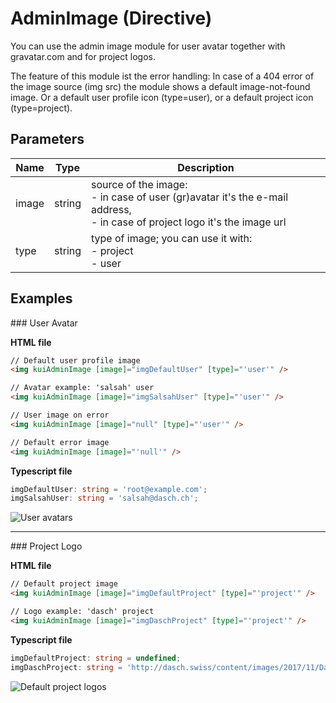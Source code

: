 # AdminImage (Directive)

You can use the admin image module for user avatar together with gravatar.com and for project logos.

The feature of this module ist the error handling: In case of a 404 error of the image source (img src) the module shows a default image-not-found image. Or a default user profile icon (type=user), or a default project icon (type=project).

## Parameters

Name | Type | Description
--- | --- | ---
image | string | source of the image:<br> - in case of user (gr)avatar it's the e-mail address, <br> - in case of project logo it's the image url
type | string | type of image; you can use it with:<br> - project <br> - user

## Examples

### User Avatar

**HTML file**
```html
// Default user profile image
<img kuiAdminImage [image]="imgDefaultUser" [type]="'user'" />

// Avatar example: 'salsah' user
<img kuiAdminImage [image]="imgSalsahUser" [type]="'user'" />

// User image on error
<img kuiAdminImage [image]="null" [type]="'user'" />

// Default error image
<img kuiAdminImage [image]="'null'" />
```

**Typescript file**
```ts
imgDefaultUser: string = 'root@example.com';
imgSalsahUser: string = 'salsah@dasch.ch';
```

![User avatars](../../../../assets/images/dsp-ui/admin-image1.png)

<hr>

### Project Logo

**HTML file**
```html
// Default project image
<img kuiAdminImage [image]="imgDefaultProject" [type]="'project'" />

// Logo example: 'dasch' project
<img kuiAdminImage [image]="imgDaschProject" [type]="'project'" />
```

**Typescript file**
```ts
imgDefaultProject: string = undefined;
imgDaschProject: string = 'http://dasch.swiss/content/images/2017/11/DaSCH_Logo_RGB.png';
```

![Default project logos](../../../../assets/images/dsp-ui/admin-image2.png)
